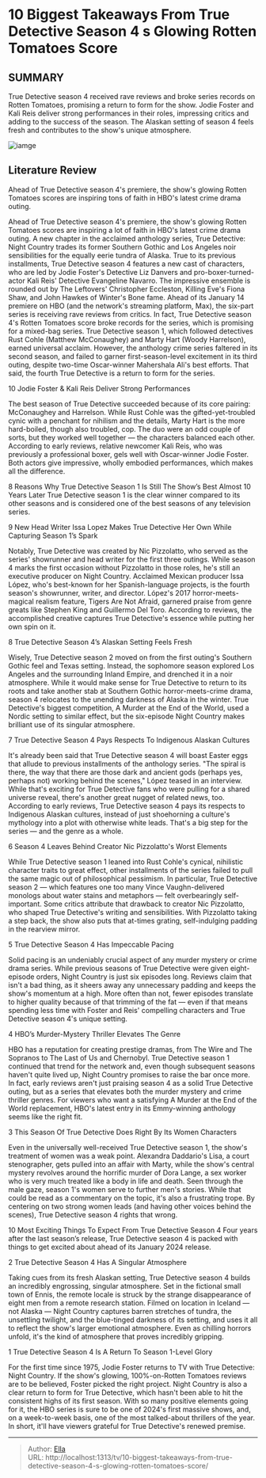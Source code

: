 # 10 Biggest Takeaways From True Detective Season 4 s Glowing Rotten Tomatoes Score


## SUMMARY 


True Detective
 season 4 received rave reviews and broke series records on Rotten Tomatoes, promising a return to form for the show. 
 Jodie Foster and Kali Reis deliver strong performances in their roles, impressing critics and adding to the success of the season. 
 The Alaskan setting of season 4 feels fresh and contributes to the show&#39;s unique atmosphere. 

![iamge](https://static1.srcdn.com/wordpress/wp-content/uploads/2024/01/true-detective-season-4-rotten-tomatoes-good-takeaways.jpg)

## Literature Review
Ahead of True Detective season 4&#39;s premiere, the show&#39;s glowing Rotten Tomatoes scores are inspiring tons of faith in HBO&#39;s latest crime drama outing.




Ahead of True Detective season 4&#39;s premiere, the show&#39;s glowing Rotten Tomatoes scores are inspiring a lot of faith in HBO&#39;s latest crime drama outing. A new chapter in the acclaimed anthology series, True Detective: Night Country trades its former Southern Gothic and Los Angeles noir sensibilities for the equally eerie tundra of Alaska. True to its previous installments, True Detective season 4 features a new cast of characters, who are led by Jodie Foster&#39;s Detective Liz Danvers and pro-boxer-turned-actor Kali Reis&#39; Detective Evangeline Navarro. The impressive ensemble is rounded out by The Leftovers&#39; Christopher Eccleston, Killing Eve&#39;s Fiona Shaw, and John Hawkes of Winter&#39;s Bone fame.
Ahead of its January 14 premiere on HBO (and the network&#39;s streaming platform, Max), the six-part series is receiving rave reviews from critics. In fact, True Detective season 4&#39;s Rotten Tomatoes score broke records for the series, which is promising for a mixed-bag series. True Detective season 1, which followed detectives Rust Cohle (Matthew McConaughey) and Marty Hart (Woody Harrelson), earned universal acclaim. However, the anthology crime series faltered in its second season, and failed to garner first-season-level excitement in its third outing, despite two-time Oscar-winner Mahershala Ali&#39;s best efforts. That said, the fourth True Detective is a return to form for the series.









 








 10  Jodie Foster &amp; Kali Reis Deliver Strong Performances 
        

The best season of True Detective succeeded because of its core pairing: McConaughey and Harrelson. While Rust Cohle was the gifted-yet-troubled cynic with a penchant for nihilism and the details, Marty Hart is the more hard-boiled, though also troubled, cop. The duo were an odd couple of sorts, but they worked well together — the characters balanced each other. According to early reviews, relative newcomer Kali Reis, who was previously a professional boxer, gels well with Oscar-winner Jodie Foster. Both actors give impressive, wholly embodied performances, which makes all the difference.
            
 
 8 Reasons Why True Detective Season 1 Is Still The Show’s Best Almost 10 Years Later 
True Detective season 1 is the clear winner compared to its other seasons and is considered one of the best seasons of any television series.









 9  New Head Writer Issa Lopez Makes True Detective Her Own While Capturing Season 1’s Spark 
        

Notably, True Detective was created by Nic Pizzolatto, who served as the series&#39; showrunner and head writer for the first three outings. While season 4 marks the first occasion without Pizzolatto in those roles, he&#39;s still an executive producer on Night Country. Acclaimed Mexican producer Issa López, who&#39;s best-known for her Spanish-language projects, is the fourth season&#39;s showrunner, writer, and director. López&#39;s 2017 horror-meets-magical realism feature, Tigers Are Not Afraid, garnered praise from genre greats like Stephen King and Guillermo Del Toro. According to reviews, the accomplished creative captures True Detective&#39;s essence while putting her own spin on it.





 8  True Detective Season 4’s Alaskan Setting Feels Fresh 


 







Wisely, True Detective season 2 moved on from the first outing&#39;s Southern Gothic feel and Texas setting. Instead, the sophomore season explored Los Angeles and the surrounding Inland Empire, and drenched it in a noir atmosphere. While it would make sense for True Detective to return to its roots and take another stab at Southern Gothic horror-meets-crime drama, season 4 relocates to the unending darkness of Alaska in the winter. True Detective&#39;s biggest competition, A Murder at the End of the World, used a Nordic setting to similar effect, but the six-episode Night Country makes brilliant use of its singular atmosphere.





 7  True Detective Season 4 Pays Respects To Indigenous Alaskan Cultures 
        

It&#39;s already been said that True Detective season 4 will boast Easter eggs that allude to previous installments of the anthology series. &#34;The spiral is there, the way that there are those dark and ancient gods (perhaps yes, perhaps not) working behind the scenes,&#34; López teased in an interview. While that&#39;s exciting for True Detective fans who were pulling for a shared universe reveal, there&#39;s another great nugget of related news, too. According to early reviews, True Detective season 4 pays its respects to Indigenous Alaskan cultures, instead of just shoehorning a culture&#39;s mythology into a plot with otherwise white leads. That&#39;s a big step for the series — and the genre as a whole.





 6  Season 4 Leaves Behind Creator Nic Pizzolatto&#39;s Worst Elements 
        

While True Detective season 1 leaned into Rust Cohle&#39;s cynical, nihilistic character traits to great effect, other installments of the series failed to pull the same magic out of philosophical pessimism. In particular, True Detective season 2 — which features one too many Vince Vaughn-delivered monologs about water stains and metaphors — felt overbearingly self-important. Some critics attribute that drawback to creator Nic Pizzolatto, who shaped True Detective&#39;s writing and sensibilities. With Pizzolatto taking a step back, the show also puts that at-times grating, self-indulging padding in the rearview mirror.





 5  True Detective Season 4 Has Impeccable Pacing 
        

Solid pacing is an undeniably crucial aspect of any murder mystery or crime drama series. While previous seasons of True Detective were given eight-episode orders, Night Country is just six episodes long. Reviews claim that isn&#39;t a bad thing, as it sheers away any unnecessary padding and keeps the show&#39;s momentum at a high. More often than not, fewer episodes translate to higher quality because of that trimming of the fat — even if that means spending less time with Foster and Reis&#39; compelling characters and True Detective season 4&#39;s unique setting.





 4  HBO’s Murder-Mystery Thriller Elevates The Genre 
        

HBO has a reputation for creating prestige dramas, from The Wire and The Sopranos to The Last of Us and Chernobyl. True Detective season 1 continued that trend for the network and, even though subsequent seasons haven&#39;t quite lived up, Night Country promises to raise the bar once more. In fact, early reviews aren&#39;t just praising season 4 as a solid True Detective outing, but as a series that elevates both the murder mystery and crime thriller genres. For viewers who want a satisfying A Murder at the End of the World replacement, HBO&#39;s latest entry in its Emmy-winning anthology seems like the right fit.





 3  This Season Of True Detective Does Right By Its Women Characters 
        

Even in the universally well-received True Detective season 1, the show&#39;s treatment of women was a weak point. Alexandra Daddario&#39;s Lisa, a court stenographer, gets pulled into an affair with Marty, while the show&#39;s central mystery revolves around the horrific murder of Dora Lange, a sex worker who is very much treated like a body in life and death. Seen through the male gaze, season 1&#39;s women serve to further men&#39;s stories. While that could be read as a commentary on the topic, it&#39;s also a frustrating trope. By centering on two strong women leads (and having other voices behind the scenes), True Detective season 4 rights that wrong.
            
 
 10 Most Exciting Things To Expect From True Detective Season 4 
Four years after the last season’s release, True Detective season 4 is packed with things to get excited about ahead of its January 2024 release.









 2  True Detective Season 4 Has A Singular Atmosphere 
        

Taking cues from its fresh Alaskan setting, True Detective season 4 builds an incredibly engrossing, singular atmosphere. Set in the fictional small town of Ennis, the remote locale is struck by the strange disappearance of eight men from a remote research station. Filmed on location in Iceland — not Alaska — Night Country captures barren stretches of tundra, the unsettling twilight, and the blue-tinged darkness of its setting, and uses it all to reflect the show&#39;s larger emotional atmosphere. Even as chilling horrors unfold, it&#39;s the kind of atmosphere that proves incredibly gripping.





 1  True Detective Season 4 Is A Return To Season 1-Level Glory 


 







For the first time since 1975, Jodie Foster returns to TV with True Detective: Night Country. If the show&#39;s glowing, 100%-on-Rotten Tomatoes reviews are to be believed, Foster picked the right project. Night Country is also a clear return to form for True Detective, which hasn&#39;t been able to hit the consistent highs of its first season. With so many positive elements going for it, the HBO series is sure to be one of 2024&#39;s first massive shows, and, on a week-to-week basis, one of the most talked-about thrillers of the year. In short, it&#39;ll have viewers grateful for True Detective&#39;s renewed premise.


---

> Author: [Ella](https://instagram.hk.cn/)  
> URL: http://localhost:1313/tv/10-biggest-takeaways-from-true-detective-season-4-s-glowing-rotten-tomatoes-score/  

